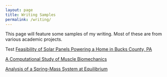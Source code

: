 ```yaml
---
layout: page
title: Writing Samples
permalink: /writing/
---
```


This page will feature some samples of my writing. Most of these are from various academic projects.

Test
[Feasibility of Solar Panels Powering a Home in Bucks County, PA](https://docs.google.com/gview?url=https://github.com/smyers24/smyers24.github.io/raw/master/_site/assets/writing_samples/Solar%20Panel%20Feasibility%20-%20Bucks%20County_PA.pdf&embedded=true) <br>

[A Computational Study of Muscle Biomechanics](https://docs.google.com/gview?url=https://github.com/smyers24/Finite-Difference-Method/raw/master/A%20Computational%20Study%20of%20Muscle%20Biomechanics.pdf&embedded=true) <br>
  
[Analysis of a Spring-Mass System at Equilibrium](https://docs.google.com/gview?url=https://github.com/smyers24/Spring-Mass-System-Analysis-using-LU-Decomp-and-Cramers-Rule/raw/master/Analysis%20of%20a%20Spring-Mass%20System%20at%20Equilibrium.pdf&embedded=true) <br> 